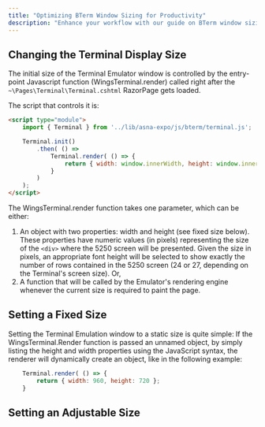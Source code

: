 ```yaml
---
title: "Optimizing BTerm Window Sizing for Productivity"
description: "Enhance your workflow with our guide on BTerm window sizing. Learn to adjust and optimize window dimensions for maximum efficiency."
---
```


## Changing the Terminal Display Size

The initial size of the Terminal Emulator window is controlled by the entry-point Javascript function (WingsTerminal.render) called right after the `~\Pages\Terminal\Terminal.cshtml` RazorPage gets loaded.

The script that controls it is:

```html
<script type="module">
    import { Terminal } from '../lib/asna-expo/js/bterm/terminal.js';

    Terminal.init()
        .then( () => 
            Terminal.render( () => { 
                return { width: window.innerWidth, height: window.innerHeight }; 
            }
        )
    );
</script>
```

The WingsTerminal.render function takes one parameter, which can be either:

1. An object with two properties: width and height (see fixed size below). These properties have numeric values (in pixels) representing the size of the `<div>` where the 5250 screen will be presented. Given the size in pixels, an appropriate font height will be selected to show exactly the number of rows contained in the 5250 screen (24 or 27, depending on the Terminal's screen size).
Or,
2. A function that will be called by the Emulator's rendering engine whenever the current size is required to paint the page.

## Setting a Fixed Size

Setting the Terminal Emulation window to a static size is quite simple: If the WingsTerminal.Render function is passed an unnamed object, by simply listing the height and width properties using the JavaScript syntax, the renderer will dynamically create an object, like in the following example:

```javascript
    Terminal.render( () => { 
        return { width: 960, height: 720 }; 
    }
```

## Setting an Adjustable Size


